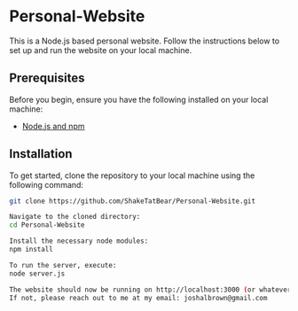 # Personal-Website

This is a Node.js based personal website. Follow the instructions below to set up and run the website on your local machine.

## Prerequisites

Before you begin, ensure you have the following installed on your local machine:
- [Node.js and npm](https://nodejs.org/)

## Installation

To get started, clone the repository to your local machine using the following command:

```sh
git clone https://github.com/ShakeTatBear/Personal-Website.git

Navigate to the cloned directory:
cd Personal-Website

Install the necessary node modules:
npm install

To run the server, execute:
node server.js

The website should now be running on http://localhost:3000 (or whatever port you have configured in your server.js file).
If not, please reach out to me at my email: joshalbrown@gmail.com
